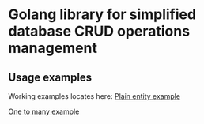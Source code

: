 # Golang library for simplified database CRUD operations management

## Usage examples

Working examples locates here:
[Plain entity example](
/test/plain/plain_entity_test.go
)

[One to many example](
/test/one_to_many/one_to_many_entity_test.go)


    
